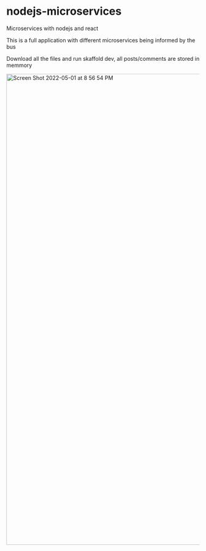 # nodejs-microservices
Microservices with nodejs and react

This is a full application with different microservices being informed by the bus

Download all the files and run skaffold dev, all posts/comments are stored in memmory

<img width="1227" alt="Screen Shot 2022-05-01 at 8 56 54 PM" src="https://user-images.githubusercontent.com/28708010/166172487-dcb371d3-e280-4927-b9f3-250f0018f4ca.png">
